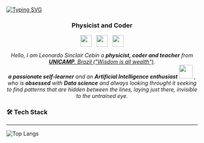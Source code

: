 <p align="center">
  <!-- <img src="https://s27389.pcdn.co/wp-content/uploads/2019/08/AdobeStock_244675452.jpeg" height="200"/>  MINHA FOTO -->
</p>
<br>

<p align="left"> 
<!-- <p align="left"> <img src="https://komarev.com/ghpvc/?username=leonardo-cebin&label=Profile%20views&color=0e75b6&style=flat" alt="leonardo-cebin" /> </p> -->
 </p>
 <p align="center">
</p>
<a href="https://git.io/typing-svg"><img src="https://readme-typing-svg.demolab.com?font=Fira+Code&pause=1000&width=435&lines=I+am+Leonardo%2C+welcome+to+my+profile!+%3A)" alt="Typing SVG" /></a>
<h3 align="center">Physicist and Coder</h3>
<p align="center">
<a href="https://www.linkedin.com/in/leonardo-cebin-554382325/" target="blank"><img align="center" src="https://raw.githubusercontent.com/rahuldkjain/github-profile-readme-generator/master/src/images/icons/Social/linked-in-alt.svg" height="30" width="30" /></a>&nbsp&nbsp
<!-- <a href="https://stackoverflow.com/users/21304875" target="blank"><img align="center" src="https://raw.githubusercontent.com/rahuldkjain/github-profile-readme-generator/master/src/images/icons/Social/stack-overflow.svg" alt="21304875" height="30" width="40" /></a> -->
<a href="mailto:pepesilvia21@protonmail.com" target="blank"><img align="center" src="https://pbs.twimg.com/media/FUBEW9iXsAIID6d.jpg" height="30" width="30" /></a>&nbsp&nbsp
<a href="mailto:leonardo.cebin@outlook.com" target="blank"><img align="center" src="https://cdn-icons-png.flaticon.com/512/732/732223.png" height="30" width="30" /></a>
</p>
</p>



<p align="center">
  <em>
    Hello, I am Leonardo Sinclair Cebin a <b>physicist, coder and teacher</b> from <a href="https://portal.ifi.unicamp.br/en/"> <b>UNICAMP</b>, Brazil ("Wisdom is all wealth")</a>. <br>
    <b>a passionate self-learner</b> and an <b>Artificial Intelligence enthusiast</b>&nbsp;<img src="https://github.com/TheDudeThatCode/TheDudeThatCode/blob/master/Assets/Designer.gif" width="36px">&nbsp,<br>who is <b>obsessed</b>
    with <b>Data science</b> and always looking throught it seeking to find patterns that are hidden between the lines, laying just there, invisible to the untrained eye. 
  </em> 
  <br>

</p>
<!--
<br><br>
 <img src="https://media.giphy.com/media/iY8CRBdQXODJSCERIr/giphy.gif" width="30px">&nbsp;***About me ....*** -->
<!--
✔ Callme: ***He/His*** or ***TeamWorker*** 😊 <br>
✔ I’m currently Developing a youtube spam comments filtering tool for **Sinhala language**<br>
✔ I’m currently learning about **deep learning**🥰<br>
✔ I’m looking to collaborate with any **Open - Source data science projects**<br>
✔ Ask from me anything you want, If I am alive I will answer within seconds 😉<br>
✔ Fun fact : *I Always try to learn something new and then sleep till it store in the brain* 😎<br><br><br><br> -->
 
<!--
<img src="https://media.giphy.com/media/iY8CRBdQXODJSCERIr/giphy.gif" width="30px">&nbsp;***My working tools...***
<p align="left">
  
  <code><img height="50" src="https://github.com/uannabi/-/blob/master/resource/git.svg"></code>
  <code> <img height="50" src="https://github.com/uannabi/-/blob/master/resource/python-icon.svg"> </code>
  <code> <img height="50" src="https://www.vectorlogo.zone/logos/java/java-ar21.svg"> </code>
  <code> <img height="50" src="https://upload.wikimedia.org/wikipedia/commons/7/7e/Spyder_logo.svg"> </code>
  <code> <img height="50" src="https://www.vectorlogo.zone/logos/jupyter/jupyter-ar21.svg"> </code>
  <code> <img height="50" src="https://www.vectorlogo.zone/logos/dotnet/dotnet-ar21.svg"> </code>
  <code> <img height="50" src="https://www.vectorlogo.zone/logos/w3_html5/w3_html5-ar21.svg"> </code>
  <code> <img height="50" src="https://www.vectorlogo.zone/logos/mysql/mysql-ar21.svg"> </code>
  <code> <img height="50" src="https://www.vectorlogo.zone/logos/sqlite/sqlite-ar21.svg"> </code>
  <code> <img height="50" src="https://matplotlib.org/2.2.5/_images/sphx_glr_logos2_001.png" width='100'> </code>
  <code> <img height="50" src="https://upload.wikimedia.org/wikipedia/commons/thumb/e/ed/Pandas_logo.svg/768px-Pandas_logo.svg.png"> </code>
  <code> <img height="50" src="https://www.vectorlogo.zone/logos/pocoo_flask/pocoo_flask-ar21.svg"> </code>
  <code> <img height="50" src="https://www.vectorlogo.zone/logos/heroku/heroku-ar21.svg"> </code>
  <code> <img height="50" src="https://www.vectorlogo.zone/logos/numpy/numpy-ar21.svg"> </code>
  <code> <img height="50" src="https://raw.githubusercontent.com/valohai/ml-logos/master/scipy.svg"> </code>
  <code> <img height="50" src="https://www.vectorlogo.zone/logos/reactjs/reactjs-ar21.svg"> </code>
  <code> <img height="50" src="https://www.vectorlogo.zone/logos/laravel/laravel-ar21.svg"> </code>
  <code> <img height="50" src="https://www.vectorlogo.zone/logos/javascript/javascript-ar21.svg"> </code>
  <code> <img height="50" src="https://www.vectorlogo.zone/logos/netlifyapp_watercss/netlifyapp_watercss-ar21.svg"> </code>
  <code> <img height="50" src="https://seeklogo.com/images/S/scikit-learn-logo-8766D07E2E-seeklogo.com.png"> </code>
  <code> <img height="50" src="https://www.vectorlogo.zone/logos/tensorflow/tensorflow-ar21.svg"> </code>
  <hr>
  <p align="center">
 <img src="https://media.giphy.com/media/W5eoZHPpUx9sapR0eu/giphy.gif" width="30px" alt="Git"/>&nbsp;<i><b>Git Activeness</b></i></p> -->

 <h3>🛠️ Tech Stack</h3>
 <hr>

 ![Top Langs](https://github-readme-stats.vercel.app/api/top-langs/?username=leonardo-cebin&layout=compact&theme=synth&show_icons=true&langs_count=7)


<!-- <p>&nbsp;<img align="right" src="https://github-readme-stats.vercel.app/api?username=OvinduWijethunge&show_icons=true&locale=en&theme=chartreuse-dark" alt="ovi" width="410" /></p>
<br><br><br><br><br> -->
<!-- <p><img align="left" src="https://github-readme-streak-stats.herokuapp.com/?user=leonardo-cebin&theme=dark" alt="leonardo-cebin" /></p> Aguardando quando eu for mais ativo no GitHub 

<br><br><br><br><br><br>--> 
<!--
**leonardo-cebin/leonardo-cebin** is a ✨ _special_ ✨ repository because its `README.md` (this file) appears on your GitHub profile.
